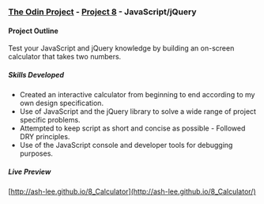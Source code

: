 ### [The Odin Project](http://www.theodinproject.com/) - [Project 8](http://www.theodinproject.com/javascript-and-jquery/on-screen-calculator) - JavaScript/jQuery

#### Project Outline
Test your JavaScript and jQuery knowledge by building an on-screen calculator that takes two numbers.

##### Skills Developed
<ul>
	<li>Created an interactive calculator from beginning to end according to my own design specification.</li>
	<li>Use of JavaScript and the jQuery library to solve a wide range of project specific problems.</li>
	<li>Attempted to keep script as short and concise as possible - Followed DRY principles.</li>
	<li>Use of the JavaScript console and developer tools for debugging purposes.</li>
</ul>

##### Live Preview
[http://ash-lee.github.io/8_Calculator](http://ash-lee.github.io/8_Calculator/)